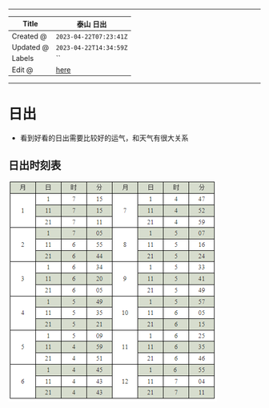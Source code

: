 -----

| Title     | 泰山 日出                                           |
| --------- | ----------------------------------------------- |
| Created @ | `2023-04-22T07:23:41Z`                          |
| Updated @ | `2023-04-22T14:34:59Z`                          |
| Labels    | \`\`                                            |
| Edit @    | [here](https://github.com/junxnone/t/issues/10) |

-----

# 日出

  - 看到好看的日出需要比较好的运气，和天气有很大关系

## 日出时刻表

![image](media/5b83400546a3b78d1732c702d5b64e63b502ebf1.png)
